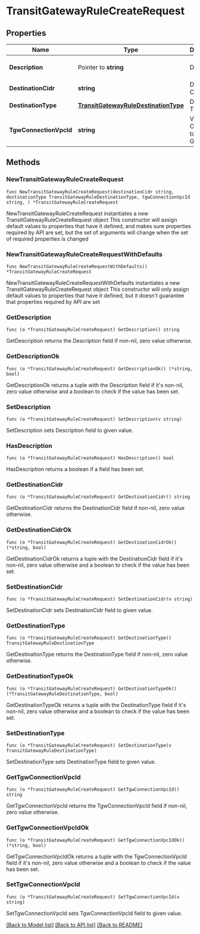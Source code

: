 # TransitGatewayRuleCreateRequest

## Properties

Name | Type | Description | Notes
------------ | ------------- | ------------- | -------------
**Description** | Pointer to **string** | Description | [optional] [default to ""]
**DestinationCidr** | **string** | Destination CIDR | 
**DestinationType** | [**TransitGatewayRuleDestinationType**](TransitGatewayRuleDestinationType.md) | Destination Type | 
**TgwConnectionVpcId** | **string** | VPC ID Connected to Transit Gateway. | 

## Methods

### NewTransitGatewayRuleCreateRequest

`func NewTransitGatewayRuleCreateRequest(destinationCidr string, destinationType TransitGatewayRuleDestinationType, tgwConnectionVpcId string, ) *TransitGatewayRuleCreateRequest`

NewTransitGatewayRuleCreateRequest instantiates a new TransitGatewayRuleCreateRequest object
This constructor will assign default values to properties that have it defined,
and makes sure properties required by API are set, but the set of arguments
will change when the set of required properties is changed

### NewTransitGatewayRuleCreateRequestWithDefaults

`func NewTransitGatewayRuleCreateRequestWithDefaults() *TransitGatewayRuleCreateRequest`

NewTransitGatewayRuleCreateRequestWithDefaults instantiates a new TransitGatewayRuleCreateRequest object
This constructor will only assign default values to properties that have it defined,
but it doesn't guarantee that properties required by API are set

### GetDescription

`func (o *TransitGatewayRuleCreateRequest) GetDescription() string`

GetDescription returns the Description field if non-nil, zero value otherwise.

### GetDescriptionOk

`func (o *TransitGatewayRuleCreateRequest) GetDescriptionOk() (*string, bool)`

GetDescriptionOk returns a tuple with the Description field if it's non-nil, zero value otherwise
and a boolean to check if the value has been set.

### SetDescription

`func (o *TransitGatewayRuleCreateRequest) SetDescription(v string)`

SetDescription sets Description field to given value.

### HasDescription

`func (o *TransitGatewayRuleCreateRequest) HasDescription() bool`

HasDescription returns a boolean if a field has been set.

### GetDestinationCidr

`func (o *TransitGatewayRuleCreateRequest) GetDestinationCidr() string`

GetDestinationCidr returns the DestinationCidr field if non-nil, zero value otherwise.

### GetDestinationCidrOk

`func (o *TransitGatewayRuleCreateRequest) GetDestinationCidrOk() (*string, bool)`

GetDestinationCidrOk returns a tuple with the DestinationCidr field if it's non-nil, zero value otherwise
and a boolean to check if the value has been set.

### SetDestinationCidr

`func (o *TransitGatewayRuleCreateRequest) SetDestinationCidr(v string)`

SetDestinationCidr sets DestinationCidr field to given value.


### GetDestinationType

`func (o *TransitGatewayRuleCreateRequest) GetDestinationType() TransitGatewayRuleDestinationType`

GetDestinationType returns the DestinationType field if non-nil, zero value otherwise.

### GetDestinationTypeOk

`func (o *TransitGatewayRuleCreateRequest) GetDestinationTypeOk() (*TransitGatewayRuleDestinationType, bool)`

GetDestinationTypeOk returns a tuple with the DestinationType field if it's non-nil, zero value otherwise
and a boolean to check if the value has been set.

### SetDestinationType

`func (o *TransitGatewayRuleCreateRequest) SetDestinationType(v TransitGatewayRuleDestinationType)`

SetDestinationType sets DestinationType field to given value.


### GetTgwConnectionVpcId

`func (o *TransitGatewayRuleCreateRequest) GetTgwConnectionVpcId() string`

GetTgwConnectionVpcId returns the TgwConnectionVpcId field if non-nil, zero value otherwise.

### GetTgwConnectionVpcIdOk

`func (o *TransitGatewayRuleCreateRequest) GetTgwConnectionVpcIdOk() (*string, bool)`

GetTgwConnectionVpcIdOk returns a tuple with the TgwConnectionVpcId field if it's non-nil, zero value otherwise
and a boolean to check if the value has been set.

### SetTgwConnectionVpcId

`func (o *TransitGatewayRuleCreateRequest) SetTgwConnectionVpcId(v string)`

SetTgwConnectionVpcId sets TgwConnectionVpcId field to given value.



[[Back to Model list]](../README.md#documentation-for-models) [[Back to API list]](../README.md#documentation-for-api-endpoints) [[Back to README]](../README.md)


